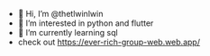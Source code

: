 - 👋 Hi, I’m @thetlwinlwin
- 👀 I’m interested in python and flutter
- 🌱 I’m currently learning sql
- check out https://ever-rich-group-web.web.app/
<!---
thetlwinlwin/thetlwinlwin is a ✨ special ✨ repository because its `README.md` (this file) appears on your GitHub profile.
You can click the Preview link to take a look at your changes.
--->
